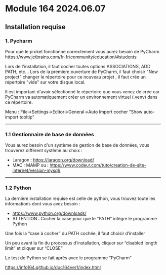 # Module 164 2024.06.07

## Installation requise

### 1. Pycharm
Pour que le proket fonctionne correctement vous aurez besoin de PyCharm.
https://www.jetbrains.com/fr-fr/community/education/#students

Lors de l'installation, il faut cocher toutes options ASSOCIATIONS, ADD PATH, etc...
Lors de la première ouverture de PyCharm, il faut choisir "New project" changer le répertoire pour ce nouveau projet
, il faut crée un répertoire "vide" sur votre disque local.

Il est important d'avoir sélectionné le répertoire que vous venez de crée car PyCharm va automatiquement créer un environnement
virtuel (.venv) dans ce répertoire.

Menu : File->Settings->Editor->General->Auto Import cocher "Show auto-import tooltip"

---

### 1.1 Gestionnaire de base de données
Vous aurez besoin d'un système de gestion de base de données, vous trouverez différent système au choix :

- Laragon : https://laragon.org/download/ 
- MAC : MAMP ou : https://www.codeur.com/tuto/creation-de-site-internet/version-mysql/

---

### 1.2 Python
La dernière installation requise est celle de python, vous trouvez toute les informations dont vous avez besoin :

- https://www.python.org/downloads/
- ATTENTION : Cocher la case pour que le “PATH” intègre le programme Python

Une fois la “case à cocher” du PATH cochée, il faut choisir d’installer

Un peu avant la fin du processus d’installation, cliquer sur “disabled length limit” et cliquer sur “CLOSE”

Le test de Python se fait après avec le programme “PyCharm”



https://info164.github.io/doc164ver1/index.html